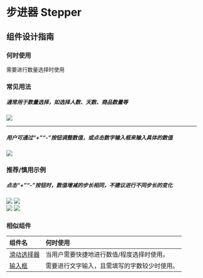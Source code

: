 # 步进器 Stepper

## 组件设计指南

### 何时使用

需要进行数量选择时使用

### 常见用法

##### 通常用于数量选择，如选择人数、天数、商品数量等

<div class="legend">
  <div class="item">
    <img src="https://tdesign.gtimg.com/site/design/mobile-guide/stepper/stepper-1.png" />
  </div>
</div>

<hr />

##### 用户可通过“+”“-”按钮调整数值，或点击数字输入框来输入具体的数值

<div class="legend">
  <div class="item">
    <img src="https://tdesign.gtimg.com/site/design/mobile-guide/stepper/stepper-2.png" />
  </div>
</div>


### 推荐/慎用示例

##### 点击“+”“-”按钮时，数值增减的步长相同，不建议进行不同步长的变化

<div class="legend">
  <div class="item">
    <img src="https://tdesign.gtimg.com/site/design/mobile-guide/stepper/stepper-3.gif" />
    <img class="tag" src="https://tdesign.gtimg.com/site/doc/good.png" />
  </div>

  <div class="item">
    <img src="https://tdesign.gtimg.com/site/design/mobile-guide/stepper/stepper-4.gif" />
    <img class="tag" src="https://tdesign.gtimg.com/site/doc/bad.png" />
  </div>
</div>


### 相似组件

| 组件名                 | 何时使用                                     |
| :--------------------- | :------------------------------------------- |
| [滑动选择器](./slider) | 当用户需要快捷地进行数值/程度选择时使用。    |
| [输入框](./input)      | 需要进行文字输入，且需填写的字数较少时使用。 |
